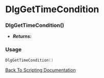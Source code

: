 # DlgGetTimeCondition

### DlgGetTimeCondition()
- ***Returns:*** 

### Usage

```Lua
DlgGetTimeCondition()
```


[Back To Scripting Documentation](../README.md)
